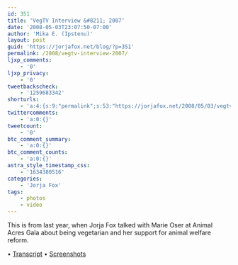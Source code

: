 ```yaml
---
id: 351
title: 'VegTV Interview &#8211; 2007'
date: '2008-05-03T23:07:50-07:00'
author: 'Mika E. (Ipstenu)'
layout: post
guid: 'https://jorjafox.net/blog/?p=351'
permalink: /2008/vegtv-interview-2007/
ljxp_comments:
    - '0'
ljxp_privacy:
    - '0'
tweetbackscheck:
    - '1259683342'
shorturls:
    - 'a:4:{s:9:"permalink";s:53:"https://jorjafox.net/2008/05/03/vegtv-interview-2007/";s:7:"tinyurl";s:25:"http://tinyurl.com/nkybga";s:4:"isgd";s:18:"http://is.gd/534JB";s:5:"bitly";s:20:"http://bit.ly/5VoQKK";}'
twittercomments:
    - 'a:0:{}'
tweetcount:
    - '0'
btc_comment_summary:
    - 'a:0:{}'
btc_comment_counts:
    - 'a:0:{}'
astra_style_timestamp_css:
    - '1634380516'
categories:
    - 'Jorja Fox'
tags:
    - photos
    - video
---
```


This is from last year, when Jorja Fox talked with Marie Oser at Animal Acres Gala about being vegetarian and her support for animal welfare reform.

&bull; <a href="https://jorjafox.net/wiki/VegTV_%2825_August_2007%29">Transcript</a>
&bull; <a href="https://jorjafox.net/gallery/tv/advocacy/20070825-vegtv/">Screenshots</a>

<div style="text-align: center; margin: auto"><object type="application/x-shockwave-flash" style="width:425px; height:344px;" data="http://www.youtube.com/v/JjjMFDQD7ok"><param name="movie" value="http://www.youtube.com/v/JjjMFDQD7ok" /></object></div>